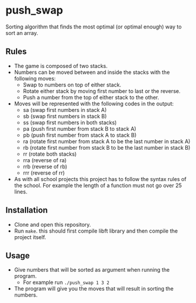 # push_swap
Sorting algorithm that finds the most optimal (or optimal enough) way to sort an array.

## Rules
 - The game is composed of two stacks.
 - Numbers can be moved between and inside the stacks with the following moves:
 	- Swap to numbers on top of either stack.
 	- Rotate either stack by moving first number to last or the reverse.
 	- Push a number from the top of either stack to the other.
- Moves will be represented with the following codes in the output:
	- sa (swap first numbers in stack A)
	- sb (swap first numbers in stack B)
	- ss (swap first numbers in both stacks)
	- pa (push first number from stack B to stack A)
	- pb (push first number from stack A to stack B)
	- ra (rotate first number from stack A to be the last number in stack A)
	- rb (rotate first number from stack B to be the last number in stack B)
	- rr (rotate both stacks)
	- rra (reverse of ra)
	- rrb (reverse of rb)
	- rrr (reverse of rr)
- As with all school projects this project has to follow the syntax rules of the school. For example the length of a function must not go over 25 lines.
	
## Installation
- Clone and open this repository.
- Run `make`. this should first compile libft library and then compile the project itself.

## Usage
- Give numbers that will be sorted as argument when running the program.
	- For example run `./push_swap 1 3 2`
- The program will give you the moves that will result in sorting the numbers.
